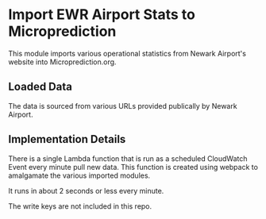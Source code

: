 # Import EWR Airport Stats to Microprediction

This module imports various operational statistics from Newark Airport's website into
Microprediction.org.

## Loaded Data

The data is sourced from various URLs provided publically by Newark Airport.

## Implementation Details

There is a single Lambda function that is run as a scheduled
CloudWatch Event every minute pull new data. This function
is created using webpack to amalgamate the various imported modules.

It runs in about 2 seconds or less every minute.

The write keys are not included in this repo.
